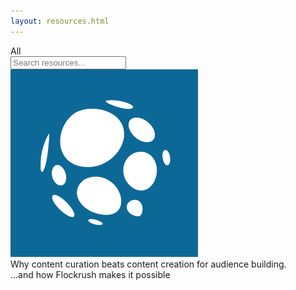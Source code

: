 ```yaml
---
layout: resources.html
---
```


<!-- Flockrush resources -->

 <div class="ui secondary pointing menu">
  <a class="active item">
    All
  </a>
  <div class="right menu">
  <div class="item">
  <div class="ui transparent icon input"><input type="text" placeholder="Search resources...">
                <i class="search link icon"></i></div>
</div>
</div>
</div>

<div class="ui bottom attached container">
  <div class="ui link cards">
  <div class="card">
  <div class="image">
  <img src="/img/Flockrush-icon-logo.png">
</div>
  <div class="content">
  <div class="description cardlgfont">
                    Why content curation beats content creation for audience building.
                </div>
</div>
  <div class="extra content">
                ...and how Flockrush makes it possible
            </div>
</div>
</div>
</div>

